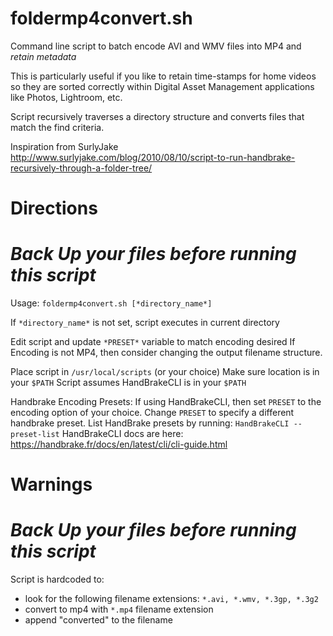 # foldermp4convert.sh
Command line script to batch encode AVI and WMV files into MP4 and *retain metadata*

This is particularly useful if you like to retain time-stamps for home videos so they are sorted correctly within Digital Asset Management applications like Photos, Lightroom, etc.

Script recursively traverses a directory structure and converts files that match the find criteria.

Inspiration from SurlyJake
http://www.surlyjake.com/blog/2010/08/10/script-to-run-handbrake-recursively-through-a-folder-tree/


# Directions

# *Back Up your files before running this script*

Usage: `foldermp4convert.sh [*directory_name*]`

If `*directory_name*` is not set, script executes in current directory

Edit script and update `*PRESET*` variable to match encoding desired
If Encoding is not MP4, then consider changing the output filename structure.

Place script in `/usr/local/scripts` (or your choice)
Make sure location is in your `$PATH`
Script assumes HandBrakeCLI is in your `$PATH`


Handbrake Encoding Presets:
If using HandBrakeCLI, then set `PRESET` to the encoding option of your choice.
Change `PRESET` to specify a different handbrake preset. 
List HandBrake presets by running: `HandBrakeCLI --preset-list`
HandBrakeCLI docs are here: https://handbrake.fr/docs/en/latest/cli/cli-guide.html


# Warnings

# *Back Up your files before running this script*

Script is hardcoded to:
- look for the following filename extensions: `*.avi, *.wmv, *.3gp, *.3g2`
- convert to mp4 with `*.mp4` filename extension
- append "converted" to the filename
